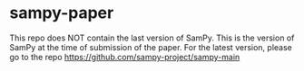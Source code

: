 # sampy-paper

This repo does NOT contain the last version of SamPy. This is the version of SamPy at the time of submission of the paper.
For the latest version, please go to the repo https://github.com/sampy-project/sampy-main
